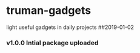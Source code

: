 # truman-gadgets
light useful gadgets in daily projects
##2019-01-02
### v1.0.0 Intial package uploaded
